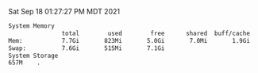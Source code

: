 Sat Sep 18 01:27:27 PM MDT 2021
```bash
System Memory
               total        used        free      shared  buff/cache   available
Mem:           7.7Gi       823Mi       5.0Gi       7.0Mi       1.9Gi       6.5Gi
Swap:          7.6Gi       515Mi       7.1Gi
System Storage
657M	.
```
```bash
